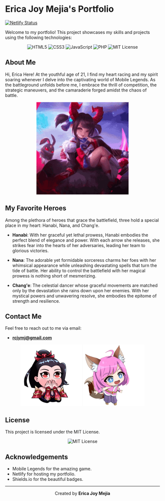 # Erica Joy Mejia's Portfolio

[![Netlify Status](https://api.netlify.com/api/v1/badges/166241af-e6df-4495-a19d-aa9e81de993f/deploy-status)](https://app.netlify.com/sites/ericajoyportfolio/deploys)

Welcome to my portfolio! This project showcases my skills and projects using the following technologies:

<p align="center">
  <img src="https://img.shields.io/badge/HTML5-E34F26?style=for-the-badge&logo=html5&logoColor=white" alt="HTML5">
  <img src="https://img.shields.io/badge/CSS3-1572B6?style=for-the-badge&logo=css3&logoColor=white" alt="CSS3">
  <img src="https://img.shields.io/badge/JavaScript-F7DF1E?style=for-the-badge&logo=javascript&logoColor=black" alt="JavaScript">
  <img src="https://img.shields.io/badge/PHP-777BB4?style=for-the-badge&logo=php&logoColor=white" alt="PHP">
  <img src="https://img.shields.io/badge/License-MIT-yellow.svg" alt="MIT License">
</p>

## About Me

Hi, Erica Here! At the youthful age of 21, I find my heart racing and my spirit soaring whenever I delve into the captivating world of Mobile Legends. As the battleground unfolds before me, I embrace the thrill of competition, the strategic maneuvers, and the camaraderie forged amidst the chaos of battle.

<p align="center">
  <img src="asssets/img/chang'e.gif" alt="Chang'e" width="300">
</p>

## My Favorite Heroes

Among the plethora of heroes that grace the battlefield, three hold a special place in my heart: Hanabi, Nana, and Chang'e.

- **Hanabi**: With her graceful yet lethal prowess, Hanabi embodies the perfect blend of elegance and power. With each arrow she releases, she strikes fear into the hearts of her adversaries, leading her team to glorious victories.

- **Nana**: The adorable yet formidable sorceress charms her foes with her whimsical appearance while unleashing devastating spells that turn the tide of battle. Her ability to control the battlefield with her magical prowess is nothing short of mesmerizing.

- **Chang'e**: The celestial dancer whose graceful movements are matched only by the devastation she rains down upon her enemies. With her mystical powers and unwavering resolve, she embodies the epitome of strength and resilience.

## Contact Me

Feel free to reach out to me via email:

- **rcjymj@gmail.com**

<p align="center">
  <img src="asssets/img/hanabi.gif" alt="Hanabi" width="200">
  <img src="asssets/img/nana.gif" alt="Nana" width="200">
</p>

## License

This project is licensed under the MIT License.

<p align="center">
  <img src="https://img.shields.io/badge/License-MIT-yellow.svg" alt="MIT License">
</p>

## Acknowledgements

- Mobile Legends for the amazing game.
- Netlify for hosting my portfolio.
- Shields.io for the beautiful badges.

---

<p align="center">
  Created by <strong>Erica Joy Mejia</strong>
</p>

